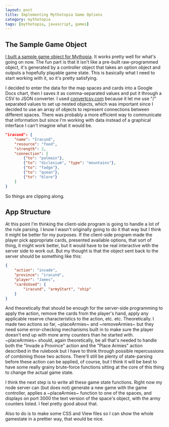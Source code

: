 ```yaml
---
layout: post
title: Implementing Mythotopia Game Options
category: mythotopia
tags: [mythotopia, javascript, games]
---
```


## The Sample Game Object

[I built a sample game object for Mythopia][1]. It works pretty well for what's going on now. The fun part is that it isn't like a pre-built raw-programmed object, it's generated by a controller object that takes an option object and outputs a hopefully playable game state. This is basically what I need to start working with it, so it's pretty satisfying.

I decided to enter the data for the map spaces and cards into a Google Docs chart, then I saves it as comma-separated values and put it through a CSV to JSON converter. I used [convertcsv.com][2] because it let me use "/" separated values to set up nested objects, which was important since I decided to use an array of objects to represent connections between different spaces. There was probably a more efficient way to communicate that information but since I'm working with data instead of a graphical interface I can't imagine what it would be.

~~~json
"iracund": {
	"name": "Iracund",
	"resource": "food",
	"strength": 2,
	"connection": [
		{"to": "palmain"},
		{"to": "diclesium",	"type": "mountains"},
		{"to": "fadge"},
		{"to": "quean"},
		{"to": "blore"}
	]
}
~~~

So things are clipping along.

## App Structure

At this point I'm thinking the client-side program is going to handle a lot of the rule parsing. I know I wasn't originally going to do it that way but I think it might be better for my purposes. If the client-side program made the player pick appropriate cards, presented available options, that sort of thing, it might work better, but it would have to be real interactive with the server side to work out. But my thought is that the object sent back to the server should be something like this:

~~~json
{
	"action": "invade",
	"province": "iracund",
	"player": "James",
	"cardsUsed": {
		"iracund", "armyStart", "ship"
	}
}
~~~

And theoretically that should be enough for the server-side programming to apply the action, remove the cards from the player's hand, apply any applicable reserve characteristics to the action, etc. etc. Theoretically. I made two actions so far, ~placeArmies~ and ~removeArmies~ but they need some error-checking mechanisms built in to make sure the player doesn't end up with more army counters than he started with. ~placeArmies~ should, again theoretically, be all that's needed to handle both the "Invade a Province" action and the "Place Armies" action described in the rulebook but I have to think through possible repercussions of combining those two actions. There'll still be plenty of state-parsing before these action can be applied, of course, but I think it will be best to have some really grainy brute-force functions sitting at the core of this thing to change the actual game state.

I think the next step is to write all these game state functions. Right now my node server can (but does not) generate a new game with the game controller, applies a ~placeArmies~ function to one of the spaces, and displays on port 3000 the text version of the space's object, with the army counters listed. I feel pretty good about that.

Also to do is to make some CSS and View files so I can show the whole gamestate in a prettier way, that would be nice.

[1]: https://raw.githubusercontent.com/beardsley-james/mythotopia/master/scratchpad/sampleGame.js
[2]: http://www.convertcsv.com/csv-to-json.htm